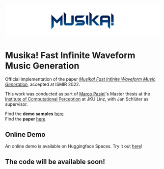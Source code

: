 ![musika_logo](images/musika_logo.png)

# Musika! Fast Infinite Waveform Music Generation
Official implementation of the paper [*Musika! Fast Infinite Waveform Music Generation*](https://arxiv.org/), accepted at ISMIR 2022.  


This work was conducted as part of [Marco Pasini](https://twitter.com/marco_ppasini)'s Master thesis at the [Institute of Computational Perception](https://www.jku.at/en/institute-of-computational-perception/) at JKU Linz, with Jan Schlüter as supervisor.  

Find the __demo samples__ [here](https://marcoppasini.github.io/musika)  
Find the __paper__ [here](https://arxiv.org/)

## Online Demo
An online demo is available on Huggingface Spaces. Try it out [here](https://huggingface.co/spaces/marcop/musika)! 

## The code will be available soon!

<!-- ## Installation
First of all, make sure to have [conda](https://www.anaconda.com/products/distribution) and [ffmpeg](https://ffmpeg.org/) installed.

First, create a new environment for *musika*:

```bash
conda create -n musika python=3.9
```

Then, activate the environment (do this every time you wish to use *musika*):

```bash
conda activate musika
```

Finally, clone this repository, move to its directory and install the requirements:

```bash
git clone https://github.com/marcoppasini/musika
cd musika
pip install -r requirements.txt
```

## Generate Samples
You can conveniently generate samples using a [Gradio](https://gradio.app/) interface by running the command:

```bash
python3 musika.py
```

By default the system generates *classical music* samples. To generate *techno* samples, specify a different path for the pretrained weights:

```bash
python3 musika.py --load_path checkpoints/techno
```

## Training
You can train a *musika* system using your own custom dataset. A pretrained encoder and decoder are provided to produce training data (in the form of compressed latent sequences) of any arbitrary domain.

> Please note that using the provided universal encoder will produce lower quality samples: training a custom encoder and decoder for a specific dataset would produce higher quality samples, especially for narrow music domains. A training script for custom encoders/decoders will be provided in the future!

Before proceeding, make sure to have a GPU with *cuda* installed. Mixed precision is enabled by default, so if your GPU does not support it make sure to disable it using the `--mixed_precision False`  flag.

First of all, encode audio files to training samples with:

```bash
python3 musika_encode.py --files_path folder_of_audio_files/ --save_path output_folder/
```

Then, you can train a custom musika system using:

```bash
python3 musika_train.py --train_path output_folder/
```

Make sure to check out all the other flags in the *parse.py* file!

 -->
